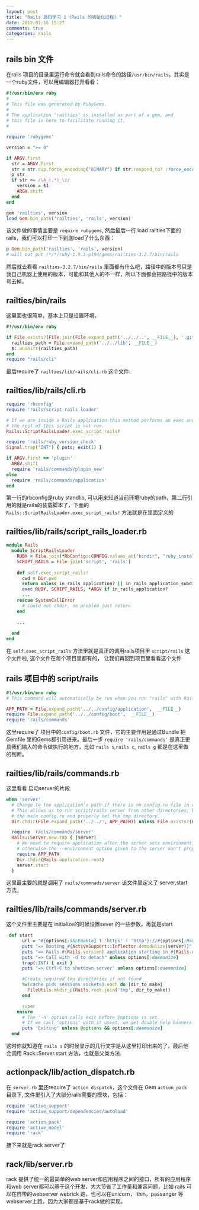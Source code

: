 ```yaml
---
layout: post
title: "Rails 源码学习 1 (Rails 的初始化过程) "
date: 2012-07-15 15:27
comments: true
categories: rails
---
```



## rails bin 文件
在rails 项目的目录里运行命令就会看到rails命令的路径`/usr/bin/rails`，其实是一个ruby文件，可以用编辑器打开看看：

```ruby
#!/usr/bin/env ruby
#
# This file was generated by RubyGems.
#
# The application 'railties' is installed as part of a gem, and
# this file is here to facilitate running it.
#

require 'rubygems'

version = ">= 0"

if ARGV.first
  str = ARGV.first
  str = str.dup.force_encoding("BINARY") if str.respond_to? :force_encoding
  p str
  if str =~ /\A_(.*)_\z/
    version = $1
    ARGV.shift
  end
end

gem 'railties', version
load Gem.bin_path('railties', 'rails', version)
```

该文件做的事情主要是 `require rubygems`, 然后最后一行 load railties下面的rails，我们可以打印一下到底load了什么东西：

```ruby
p Gem.bin_path('railties', 'rails', version)
# will out put /*/*/ruby-1.9.3-p194/gems/railties-3.2.7/bin/rails
``` 
然后就去看看 `railties-3.2.7/bin/rails` 里面都有什么吧，路径中的版本号只是我自己机器上使用的版本，可能和其他人的不一样，所以下面都会把路径中的版本号去掉。

## railties/bin/rails

这里面也很简单，基本上只是设置环境，

```ruby
#!/usr/bin/env ruby

if File.exists?(File.join(File.expand_path('../../..', __FILE__), '.git'))
  railties_path = File.expand_path('../../lib', __FILE__)
  $:.unshift(railties_path)
end
require "rails/cli"
```

最后require了 `railties/lib/rails/cli.rb` 这个文件:

## railties/lib/rails/cli.rb

```ruby
require 'rbconfig'
require 'rails/script_rails_loader'

# If we are inside a Rails application this method performs an exec and thus
# the rest of this script is not run.
Rails::ScriptRailsLoader.exec_script_rails!

require 'rails/ruby_version_check'
Signal.trap("INT") { puts; exit(1) }

if ARGV.first == 'plugin'
  ARGV.shift
  require 'rails/commands/plugin_new'
else
  require 'rails/commands/application'
end
```
第一行的rbconfig是ruby standlib, 可以用来知道当前环境ruby的path，第二行引用的就是rails的装载脚本了，下面的 `Rails::ScriptRailsLoader.exec_script_rails!` 方法就是在里面定义的

## railties/lib/rails/script_rails_loader.rb

```ruby
module Rails
  module ScriptRailsLoader
    RUBY = File.join(*RbConfig::CONFIG.values_at("bindir", "ruby_install_name")) + RbConfig::CONFIG["EXEEXT"]
    SCRIPT_RAILS = File.join('script', 'rails')
    
    def self.exec_script_rails!
      cwd = Dir.pwd
      return unless in_rails_application? || in_rails_application_subdirectory?
      exec RUBY, SCRIPT_RAILS, *ARGV if in_rails_application?
	  ...	
    rescue SystemCallError
      # could not chdir, no problem just return
    end
    
    ...
    
  end
end
```

在 `self.exec_script_rails` 方法里就是真正的调用rails项目里 `script/rails` 这个文件啦, 这个文件在每个项目里都有的， 让我们再回到项目里看看这个文件

## rails 项目中的 script/rails 

```ruby
#!/usr/bin/env ruby
# This command will automatically be run when you run "rails" with Rails 3 gems installed from the root of your application.

APP_PATH = File.expand_path('../../config/application',  __FILE__)
require File.expand_path('../../config/boot',  __FILE__)
require 'rails/commands'
```
这里require了 项目中的`config/boot.rb` 文件，它的主要作用是通过Bundle 把Gemfile 里的Gems都引用进来。最后一步 `require 'rails/commands'` 是真正更具我们输入的命令做执行的地方，比如 `rails s`,`rails c`, `rails g` 都是在这里做的判断。

## railties/lib/rails/commands.rb

这里看看 启动server的片段

```ruby
when 'server'
  # Change to the application's path if there is no config.ru file in current dir.
  # This allows us to run script/rails server from other directories, but still get
  # the main config.ru and properly set the tmp directory.
  Dir.chdir(File.expand_path('../../', APP_PATH)) unless File.exists?(File.expand_path("config.ru"))

  require 'rails/commands/server'
  Rails::Server.new.tap { |server|
    # We need to require application after the server sets environment,
    # otherwise the --environment option given to the server won't propagate.
    require APP_PATH
    Dir.chdir(Rails.application.root)
    server.start
  }
```
这里最主要的就是调用了 	`rails/commnads/server` 该文件里定义了 server.start 方法。

## railties/lib/rails/commands/server.rb
 
 
 
这个文件里主要是在 initialize的时候设置sever 的一些参数，再就是start

```ruby
 def start
      url = "#{options[:SSLEnable] ? 'https' : 'http'}://#{options[:Host]}:#{options[:Port]}"
      puts "=> Booting #{ActiveSupport::Inflector.demodulize(server)}"
      puts "=> Rails #{Rails.version} application starting in #{Rails.env} on #{url}"
      puts "=> Call with -d to detach" unless options[:daemonize]
      trap(:INT) { exit }
      puts "=> Ctrl-C to shutdown server" unless options[:daemonize]

      #Create required tmp directories if not found
      %w(cache pids sessions sockets).each do |dir_to_make|
        FileUtils.mkdir_p(Rails.root.join('tmp', dir_to_make))
      end

      super
    ensure
      # The '-h' option calls exit before @options is set.
      # If we call 'options' with it unset, we get double help banners.
      puts 'Exiting' unless @options && options[:daemonize]
  end
```
这时你就知道在 `rails s` 的时候显示的几行文字是从这里打印出来的了，最后他会调用 Rack::Server.start 方法，也就是父类方法.

## actionpack/lib/action_dispatch.rb

在 `server.rb` 里还require了 `action_dispatch`，这个文件在 Gem `action_pack` 目录下,
文件里引入了大部分rails需要的模块，包括：

```ruby
require 'active_support'
require 'active_support/dependencies/autoload'

require 'action_pack'
require 'active_model'
require 'rack'
```
接下来就是rack server了

## rack/lib/server.rb

rack 提供了统一的最简单的web server和应用程序之间的接口，所有的应用程序和web server都可以基于这个开发，大大节省了工作量和兼容问题，比如 rails 可以在自带的webserver webrick 跑，也可以在unicorn， thin，passanger 等webserver上跑，因为大家都是基于rack做的实现。
